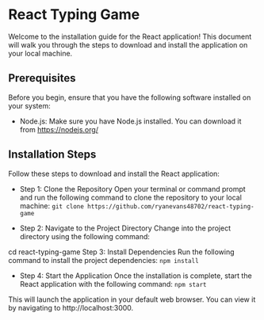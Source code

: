 # React Typing Game
Welcome to the installation guide for the React application! This document will walk you through the steps to download and install the application on your local machine.

## Prerequisites
Before you begin, ensure that you have the following software installed on your system:

* Node.js: Make sure you have Node.js installed. You can download it from https://nodejs.org/
## Installation Steps
Follow these steps to download and install the React application:

* Step 1: Clone the Repository
Open your terminal or command prompt and run the following command to clone the repository to your local machine:
```git clone https://github.com/ryanevans48702/react-typing-game```

* Step 2: Navigate to the Project Directory
Change into the project directory using the following command:

cd react-typing-game
Step 3: Install Dependencies
Run the following command to install the project dependencies:
```npm install```

* Step 4: Start the Application
Once the installation is complete, start the React application with the following command: ```npm start```

This will launch the application in your default web browser. You can view it by navigating to http://localhost:3000.
